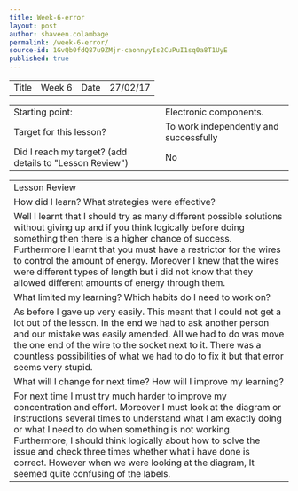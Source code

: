 ```yaml
---
title: Week-6-error
layout: post
author: shaveen.colambage
permalink: /week-6-error/
source-id: 1GvQb0fdQ87u9ZMjr-caonnyyIs2CuPuI1sq0a8T1UyE
published: true
---
```

<table>
  <tr>
    <td>Title</td>
    <td>Week 6</td>
    <td>Date</td>
    <td>27/02/17</td>
  </tr>
</table>


<table>
  <tr>
    <td>Starting point:</td>
    <td>Electronic components.</td>
  </tr>
  <tr>
    <td>Target for this lesson?</td>
    <td>To work independently and successfully</td>
  </tr>
  <tr>
    <td>Did I reach my target? 
(add details to "Lesson Review")</td>
    <td> No</td>
  </tr>
</table>


<table>
  <tr>
    <td>Lesson Review</td>
  </tr>
  <tr>
    <td>How did I learn? What strategies were effective? </td>
  </tr>
  <tr>
    <td>Well I learnt that I should try as many different possible solutions without giving up and if you think logically before doing something then there is a higher chance of success. Furthermore I learnt that you must have a restrictor for the wires to control the amount of energy. Moreover I knew that the wires were different types of length but i did not know that they allowed different amounts of energy through them.</td>
  </tr>
  <tr>
    <td>What limited my learning? Which habits do I need to work on? </td>
  </tr>
  <tr>
    <td>As before I gave up very easily. This meant that I could not get a lot out of the lesson. In the end we had to ask another person and our mistake was easily amended. All we had to do was move the one end of the wire to the socket next to it. There was a countless possibilities of what we had to do to fix it but that error seems very stupid.</td>
  </tr>
  <tr>
    <td>What will I change for next time? How will I improve my learning?</td>
  </tr>
  <tr>
    <td>For next time I must try much harder to improve my concentration and effort. Moreover I must look at the diagram or instructions several times to understand what I am exactly  doing or what I need to do when something is not working. Furthermore, I should think logically about how to solve the issue and check three times whether what i have done is correct. However when we were looking at the diagram, It seemed quite confusing of the labels.</td>
  </tr>
</table>


